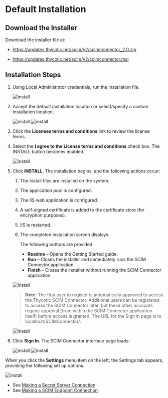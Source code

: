 [title]: # (Default Install)
[tags]: # (introduction)
[priority]: # (102)
# Default Installation

## Download the Installer

Download the installer file at:
* https://updates.thycotic.net/scim/v2/scimconnector_2.0.zip

* https://updates.thycotic.net/scim/v2/scimconnector.msi

## Installation Steps

1. Using Local Administrator credentials, run the installation file. 

   ![install](images/install1.png)

1. Accept the default installation location or select/specify a custom installation location.

   ![install](images/install2.png)
   ![install](images/install4.png)
1. Click the __Licenses terms and conditions__ link to review the license terms.
1. Select the __I agree to the License terms and conditions__ check box. The INSTALL button becomes enabled.

   ![install](images/install3.png)
1. Click __INSTALL__. The installation begins, and the following actions occur:

   1. The Install files are installed on the system.
   1. The application pool is configured.
   1. The IIS web application is configured.
   1. A self-signed certificate is added to the certificate store (for encryption purposes).
   1. IIS is restarted.
   1. The completed installation screen displays:

      The following buttons are provided:

      * __Readme__ – Opens the Getting Started guide.
      * __Run__ – Closes the installer and immediately runs the SCIM Connector application.
      * __Finish__ – Closes the installer without running the SCIM Connector application.

   ![install](images/install6.png)
   >**Note**: The first user to register is automatically approved to access the Thycotic SCIM Connector. Additional users can be registered to access the SCIM Connector later, but these other accounts require approval (from within the SCIM Connector application itself) before access is granted.
   >The URL for the Sign in page is to localhost/SCIMConnector/.

   ![install](images/install5.png)

1. Click __Sign In__. The SCIM Connector interface page loads:

   ![install](images/install8.png)
   ![install](images/install9.png)

When you click the __Settings__ menu item on the left, the Settings tab appears, providing the following set up options.

   ![install](images/install10.png)

   * See [Making a Secret Server Connection](https://thycotic.force.com/support/s/article/SS-INTG-EXT-SCIM-Connector#ConnectingtoSecretServer)
   * See [Making a SCIM Endpoint Connection](https://thycotic.force.com/support/s/article/SS-INTG-EXT-SCIM-Connector#SCIMEndpoints)
